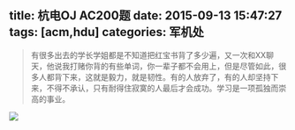 title: 杭电OJ AC200题
date: 2015-09-13 15:47:27
tags: [acm,hdu]
categories: 军机处
---
> 有很多出去的学长学姐都是不知道把红宝书背了多少遍，又一次和XX聊天，他说我打赌你背的有些单词，你一辈子都不会用上，但是尽管如此，很多人都背下来，这就是毅力，就是韧性。有的人放弃了，有的人却坚持下来，不得不承认，只有耐得住寂寞的人最后才会成功。学习是一项孤独而崇高的事业。

<!-- more -->
![](http://media.xiang578.com/hdu200.png)
